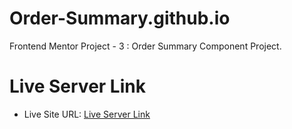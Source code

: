 # Order-Summary.github.io
Frontend Mentor Project - 3 : Order Summary Component Project.

# Live Server Link
- Live Site URL: [Live Server Link](https://prasannapandhare.github.io/Order-Summary.github.io/)
